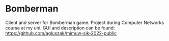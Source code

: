 # Bomberman
Client and server for Bomberman game. Project during Computer Networks course at my uni.
GUI and description can be found: https://github.com/agluszak/mimuw-sik-2022-public
